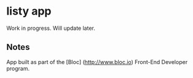 listy app
=============

Work in progress.  Will update later.


Notes
-----
App built as part of the [Bloc] (http://www.bloc.io) Front-End Developer program.





